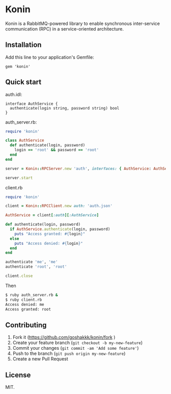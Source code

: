 # Konin

Konin is a RabbitMQ-powered library to enable synchronous inter-service
communication (RPC) in a service-oriented architecture.

## Installation

Add this line to your application's Gemfile:

    gem 'konin'

## Quick start

auth.idl:

```idl
interface AuthService {
  authenticate(login string, password string) bool
}
```

auth_server.rb:

```ruby
require 'konin'

class AuthService
  def authenticate(login, password)
    login == 'root' && password == 'root'
  end
end

server = Konin::RPCServer.new 'auth', interfaces: { AuthService: AuthService.new }

server.start
```

client.rb

```ruby
require 'konin'

client = Konin::RPCClient.new auth: 'auth.json'

AuthService = client[:auth][:AuthService]

def authenticate(login, password)
  if AuthService.authenticate(login, password)
    puts "Access granted: #{login}"
  else
    puts "Access denied: #{login}"
  end
end

authenticate 'me', 'me'
authenticate 'root', 'root'

client.close
```

Then

```bash
$ ruby auth_server.rb &
$ ruby client.rb
Access denied: me
Access granted: root
```

## Contributing

1. Fork it (https://github.com/goshakkk/konin/fork )
2. Create your feature branch (`git checkout -b my-new-feature`)
3. Commit your changes (`git commit -am 'Add some feature'`)
4. Push to the branch (`git push origin my-new-feature`)
5. Create a new Pull Request

## License

MIT.
